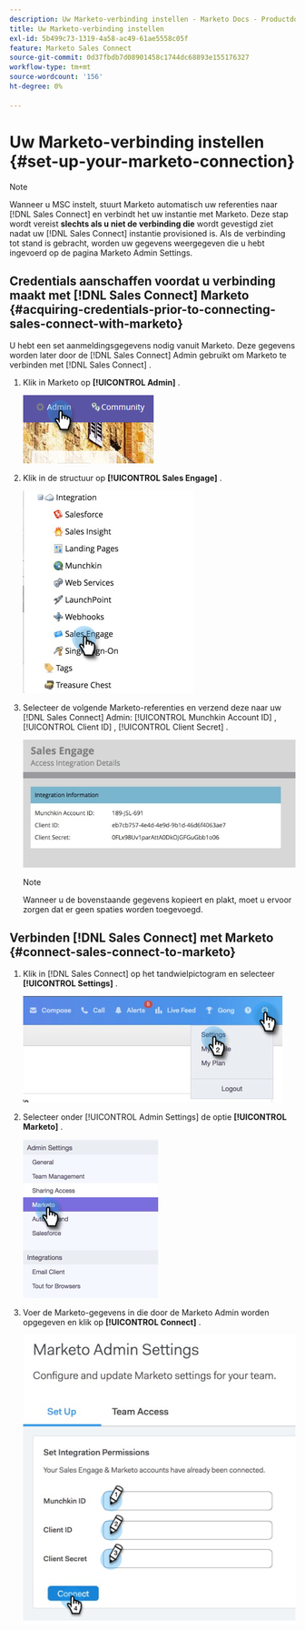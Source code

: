 ```yaml
---
description: Uw Marketo-verbinding instellen - Marketo Docs - Productdocumentatie
title: Uw Marketo-verbinding instellen
exl-id: 5b499c73-1319-4a58-ac49-61ae5558c05f
feature: Marketo Sales Connect
source-git-commit: 0d37fbdb7d08901458c1744dc68893e155176327
workflow-type: tm+mt
source-wordcount: '156'
ht-degree: 0%

---
```


# Uw Marketo-verbinding instellen {#set-up-your-marketo-connection}

>[!NOTE]
>
>Wanneer u MSC instelt, stuurt Marketo automatisch uw referenties naar [!DNL Sales Connect] en verbindt het uw instantie met Marketo. Deze stap wordt vereist **slechts als u niet de verbinding die** wordt gevestigd ziet nadat uw [!DNL Sales Connect] instantie provisioned is. Als de verbinding tot stand is gebracht, worden uw gegevens weergegeven die u hebt ingevoerd op de pagina Marketo Admin Settings.

## Credentials aanschaffen voordat u verbinding maakt met [!DNL Sales Connect] Marketo {#acquiring-credentials-prior-to-connecting-sales-connect-with-marketo}

U hebt een set aanmeldingsgegevens nodig vanuit Marketo. Deze gegevens worden later door de [!DNL Sales Connect] Admin gebruikt om Marketo te verbinden met [!DNL Sales Connect] .

1. Klik in Marketo op **[!UICONTROL Admin]** .

   ![](assets/manually-set-up-your-marketo-connection-1.png)

1. Klik in de structuur op **[!UICONTROL Sales Engage]** .

   ![](assets/manually-set-up-your-marketo-connection-2.png)

1. Selecteer de volgende Marketo-referenties en verzend deze naar uw [!DNL Sales Connect] Admin: [!UICONTROL Munchkin Account ID] , [!UICONTROL Client ID] , [!UICONTROL Client Secret] .

   ![](assets/manually-set-up-your-marketo-connection-3.jpg)

   >[!NOTE]
   >
   >Wanneer u de bovenstaande gegevens kopieert en plakt, moet u ervoor zorgen dat er geen spaties worden toegevoegd.

## Verbinden [!DNL Sales Connect] met Marketo {#connect-sales-connect-to-marketo}

1. Klik in [!DNL Sales Connect] op het tandwielpictogram en selecteer **[!UICONTROL Settings]** .

   ![](assets/manually-set-up-your-marketo-connection-4.png)

1. Selecteer onder [!UICONTROL Admin Settings] de optie **[!UICONTROL Marketo]** .

   ![](assets/manually-set-up-your-marketo-connection-5.png)

1. Voer de Marketo-gegevens in die door de Marketo Admin worden opgegeven en klik op **[!UICONTROL Connect]** .

   ![](assets/manually-set-up-your-marketo-connection-6.png)

